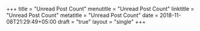 +++
title = "Unread Post Count"
menutitle = "Unread Post Count"
linktitle = "Unread Post Count"
metatitle = "Unread Post Count"
date = 2018-11-08T21:29:49+05:00
draft = "true"
layout = "single"
+++

